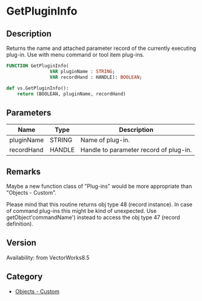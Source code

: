 # GetPluginInfo

## Description
Returns the name and attached parameter record of the currently executing plug-in. Use with menu command or tool item plug-ins.

```pascal
FUNCTION GetPluginInfo(
				VAR pluginName : STRING;
				VAR recordHand : HANDLE): BOOLEAN;
```

```python
def vs.GetPluginInfo():
    return (BOOLEAN, pluginName, recordHand)
```

## Parameters
|Name|Type|Description|
|---|---|---|
|pluginName|STRING|Name of plug-in.|
|recordHand|HANDLE|Handle to parameter record of plug-in.|

## Remarks
Maybe a new function class of &quot;Plug-ins&quot; would be more appropriate than &quot;Objects - Custom&quot;.


Please mind that this routine returns obj type 48 (record instance). In case of command plug-ins this might be kind of unexpected. Use getObject'commandName') instead to access the obj type 47 (record definition).

## Version
Availability: from VectorWorks8.5

## Category
* [Objects - Custom](../Categories/Objects%20-%20Custom.md)
